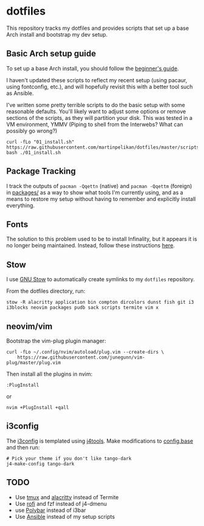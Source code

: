 # dotfiles
This repository tracks my dotfiles and provides scripts that set up a base Arch
install and bootstrap my dev setup.

## Basic Arch setup guide
To set up a base Arch install, you should follow the
[beginner's guide](https://wiki.archlinux.org/index.php/beginners'_guide).

I haven't updated these scripts to reflect my recent setup (using pacaur, using
fontconfig, etc.), and will hopefully revisit this with a better tool such as
Ansible.

I've written some pretty terrible scripts to do the basic setup with some
reasonable defaults. You'll likely want to adjust some options or remove
sections of the scripts, as they will partition your disk. This was tested in a
VM environment, YMMV (Piping to shell from the Interwebs? What can possibly go
wrong?)
```Shell
curl -fLo "01_install.sh" https://raw.githubusercontent.com/martinpelikan/dotfiles/master/scripts/01_install.sh
bash ./01_install.sh
```

## Package Tracking
I track the outputs of `pacman -Qqettn` (native) and `pacman -Qqettm` (foreign)
in [packages/](./packages/) as a way to show what tools I'm currently using,
and as a means to restore my setup without having to remember and explicitly
install everything.

## Fonts
The solution to this problem used to be to install Infinality, but it appears
it is no longer being maintained. Instead, follow these instructions
[here](https://gist.github.com/cryzed/e002e7057435f02cc7894b9e748c5671).

## Stow
I use [GNU Stow](https://www.gnu.org/software/stow/) to automatically create
symlinks to my `dotfiles` repository.

From the dotfiles directory, run:
```Shell
stow -R alacritty application bin compton dircolors dunst fish git i3 i3blocks neovim packages pudb sack scripts termite vim x
```

## neovim/vim
Bootstrap the vim-plug plugin manager:
```Shell
curl -fLo ~/.config/nvim/autoload/plug.vim --create-dirs \
    https://raw.githubusercontent.com/junegunn/vim-plug/master/plug.vim
```

Then install all the plugins in nvim:
```VimL
:PlugInstall
```
or
```Shell
nvim +PlugInstall +qall
```

## i3config
The [i3config](./i3/.i3/config) is templated using
[j4tools](http://www.j4tools.org/). Make modifications to
[config.base](./i3/.i3/config.base) and then run:
```Shell
# Pick your theme if you don't like tango-dark
j4-make-config tango-dark
```

## TODO
* Use [tmux](https://github.com/tmux/tmux) and [alacritty](https://github.com/jwilm/alacritty) instead of Termite
* Use [rofi](https://davedavenport.github.io/rofi/) and fzf instead of j4-dmenu
* use [Polybar](https://github.com/jaagr/polybar) instead of i3bar
* Use [Ansible](https://www.ansible.com/) instead of my setup scripts
